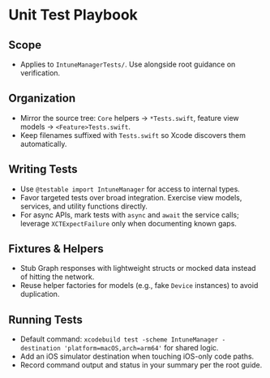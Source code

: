# Unit Test Playbook

## Scope
- Applies to `IntuneManagerTests/`. Use alongside root guidance on verification.

## Organization
- Mirror the source tree: `Core` helpers → `*Tests.swift`, feature view models → `<Feature>Tests.swift`.
- Keep filenames suffixed with `Tests.swift` so Xcode discovers them automatically.

## Writing Tests
- Use `@testable import IntuneManager` for access to internal types.
- Favor targeted tests over broad integration. Exercise view models, services, and utility functions directly.
- For async APIs, mark tests with `async` and `await` the service calls; leverage `XCTExpectFailure` only when documenting known gaps.

## Fixtures & Helpers
- Stub Graph responses with lightweight structs or mocked data instead of hitting the network.
- Reuse helper factories for models (e.g., fake `Device` instances) to avoid duplication.

## Running Tests
- Default command: `xcodebuild test -scheme IntuneManager -destination 'platform=macOS,arch=arm64'` for shared logic.
- Add an iOS simulator destination when touching iOS-only code paths.
- Record command output and status in your summary per the root guide.
